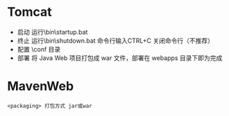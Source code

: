 # Tomcat

* 启动  运行\bin\startup.bat
* 终止  运行\bin\shutdown.bat 命令行输入CTRL+C 关闭命令行（不推荐）
* 配置  \conf 目录
* 部署  将 Java Web 项目打包成 war 文件，部署在 webapps 目录下即为完成

# MavenWeb

`<packaging> 打包方式 jar或war`
